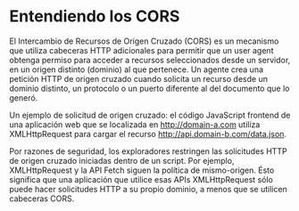 # Entendiendo los CORS

<p>
El Intercambio de Recursos de Origen Cruzado (CORS) es un mecanismo que utiliza cabeceras HTTP adicionales para permitir que un user agent obtenga permiso para acceder a recursos seleccionados desde un servidor, en un origen distinto (dominio) al que pertenece. Un agente crea una petición HTTP de origen cruzado cuando solicita un recurso desde un dominio distinto, un protocolo o un puerto diferente al del documento que lo generó.

Un ejemplo de solicitud de origen cruzado: el código JavaScript frontend de una aplicación web que se localizada en http://domain-a.com utiliza XMLHttpRequest para cargar el recurso http://api.domain-b.com/data.json.

Por razones de seguridad, los exploradores restringen las solicitudes HTTP de origen cruzado iniciadas dentro de un script. Por ejemplo, XMLHttpRequest y la API Fetch siguen la política de mismo-origen. Ésto significa que una aplicación que utilice esas APIs XMLHttpRequest sólo puede hacer solicitudes HTTP a su propio dominio, a menos que se utilicen cabeceras CORS.
</p>
